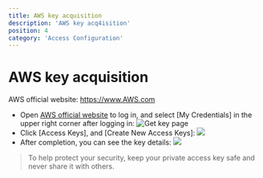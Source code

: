 ```yaml
---
title: AWS key acquisition
description: 'AWS key acq4isition'
position: 4
category: 'Access Configuration'
---
```

# AWS key acquisition

AWS official website: https://www.AWS.com

- Open [AWS official website](https://www.AWS.com) to log in, and select [My Credentials] in the upper right corner after logging in:
   ![Get key page](https://images.devsapp.cn/access/aws-page.jpg)
- Click [Access Keys], and [Create New Access Keys]:
   ![](https://images.devsapp.cn/access/aws-create.jpg)
- After completion, you can see the key details:
   ![](https://images.devsapp.cn/access/aws-access.jpg)

> To help protect your security, keep your private access key safe and never share it with others.